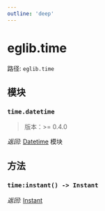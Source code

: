```yaml
---
outline: 'deep'
---
```


# eglib.time

路径: `eglib.time`

## 模块

### `time.datetime`

> 版本：>= 0.4.0

*返回:* [Datetime](/zh/modules/datetime) 模块

## 方法

### `time:instant() -> Instant`

*返回:* [Instant](/zh/objects/instant)
